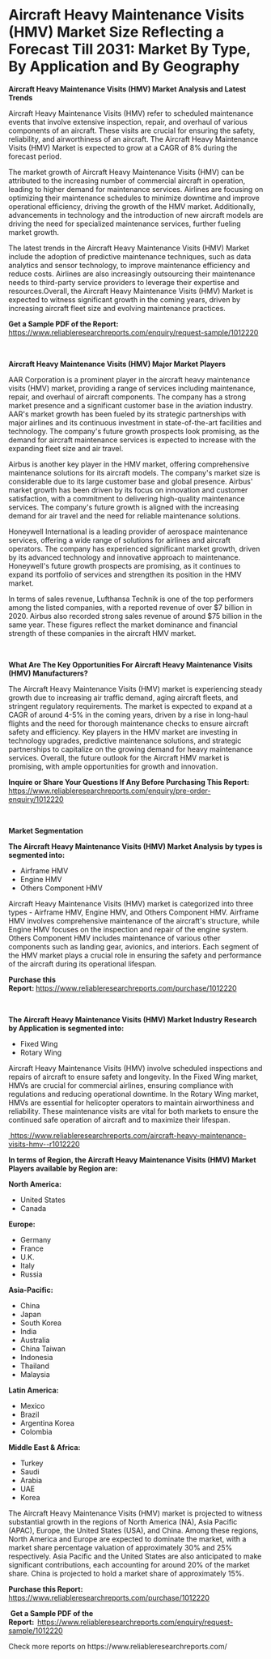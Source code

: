 <p><h1>Aircraft Heavy Maintenance Visits (HMV) Market Size Reflecting a Forecast Till 2031: Market By Type, By Application and By Geography</h1></p><p><strong>Aircraft Heavy Maintenance Visits (HMV) Market Analysis and Latest Trends</strong></p>
<p><p>Aircraft Heavy Maintenance Visits (HMV) refer to scheduled maintenance events that involve extensive inspection, repair, and overhaul of various components of an aircraft. These visits are crucial for ensuring the safety, reliability, and airworthiness of an aircraft. The Aircraft Heavy Maintenance Visits (HMV) Market is expected to grow at a CAGR of 8% during the forecast period.</p><p>The market growth of Aircraft Heavy Maintenance Visits (HMV) can be attributed to the increasing number of commercial aircraft in operation, leading to higher demand for maintenance services. Airlines are focusing on optimizing their maintenance schedules to minimize downtime and improve operational efficiency, driving the growth of the HMV market. Additionally, advancements in technology and the introduction of new aircraft models are driving the need for specialized maintenance services, further fueling market growth.</p><p>The latest trends in the Aircraft Heavy Maintenance Visits (HMV) Market include the adoption of predictive maintenance techniques, such as data analytics and sensor technology, to improve maintenance efficiency and reduce costs. Airlines are also increasingly outsourcing their maintenance needs to third-party service providers to leverage their expertise and resources.Overall, the Aircraft Heavy Maintenance Visits (HMV) Market is expected to witness significant growth in the coming years, driven by increasing aircraft fleet size and evolving maintenance practices.</p></p>
<p><strong>Get a Sample PDF of the Report:&nbsp;</strong> <a href="https://www.reliableresearchreports.com/enquiry/request-sample/1012220">https://www.reliableresearchreports.com/enquiry/request-sample/1012220</a></p>
<p>&nbsp;</p>
<p><strong>Aircraft Heavy Maintenance Visits (HMV) Major Market Players</strong></p>
<p><p>AAR Corporation is a prominent player in the aircraft heavy maintenance visits (HMV) market, providing a range of services including maintenance, repair, and overhaul of aircraft components. The company has a strong market presence and a significant customer base in the aviation industry. AAR's market growth has been fueled by its strategic partnerships with major airlines and its continuous investment in state-of-the-art facilities and technology. The company's future growth prospects look promising, as the demand for aircraft maintenance services is expected to increase with the expanding fleet size and air travel.</p><p>Airbus is another key player in the HMV market, offering comprehensive maintenance solutions for its aircraft models. The company's market size is considerable due to its large customer base and global presence. Airbus' market growth has been driven by its focus on innovation and customer satisfaction, with a commitment to delivering high-quality maintenance services. The company's future growth is aligned with the increasing demand for air travel and the need for reliable maintenance solutions.</p><p>Honeywell International is a leading provider of aerospace maintenance services, offering a wide range of solutions for airlines and aircraft operators. The company has experienced significant market growth, driven by its advanced technology and innovative approach to maintenance. Honeywell's future growth prospects are promising, as it continues to expand its portfolio of services and strengthen its position in the HMV market.</p><p>In terms of sales revenue, Lufthansa Technik is one of the top performers among the listed companies, with a reported revenue of over $7 billion in 2020. Airbus also recorded strong sales revenue of around $75 billion in the same year. These figures reflect the market dominance and financial strength of these companies in the aircraft HMV market.</p></p>
<p>&nbsp;</p>
<p><strong>What Are The Key Opportunities For Aircraft Heavy Maintenance Visits (HMV) Manufacturers?</strong></p>
<p><p>The Aircraft Heavy Maintenance Visits (HMV) market is experiencing steady growth due to increasing air traffic demand, aging aircraft fleets, and stringent regulatory requirements. The market is expected to expand at a CAGR of around 4-5% in the coming years, driven by a rise in long-haul flights and the need for thorough maintenance checks to ensure aircraft safety and efficiency. Key players in the HMV market are investing in technology upgrades, predictive maintenance solutions, and strategic partnerships to capitalize on the growing demand for heavy maintenance services. Overall, the future outlook for the Aircraft HMV market is promising, with ample opportunities for growth and innovation.</p></p>
<p><strong>Inquire or Share Your Questions If Any Before Purchasing This Report:</strong> <a href="https://www.reliableresearchreports.com/enquiry/pre-order-enquiry/1012220">https://www.reliableresearchreports.com/enquiry/pre-order-enquiry/1012220</a></p>
<p>&nbsp;</p>
<p><strong>Market Segmentation</strong></p>
<p><strong>The Aircraft Heavy Maintenance Visits (HMV) Market Analysis by types is segmented into:</strong></p>
<p><ul><li>Airframe HMV</li><li>Engine HMV</li><li>Others Component HMV</li></ul></p>
<p><p>Aircraft Heavy Maintenance Visits (HMV) market is categorized into three types - Airframe HMV, Engine HMV, and Others Component HMV. Airframe HMV involves comprehensive maintenance of the aircraft's structure, while Engine HMV focuses on the inspection and repair of the engine system. Others Component HMV includes maintenance of various other components such as landing gear, avionics, and interiors. Each segment of the HMV market plays a crucial role in ensuring the safety and performance of the aircraft during its operational lifespan.</p></p>
<p><strong>Purchase this Report:&nbsp;</strong><a href="https://www.reliableresearchreports.com/purchase/1012220">https://www.reliableresearchreports.com/purchase/1012220</a></p>
<p>&nbsp;</p>
<p><strong>The Aircraft Heavy Maintenance Visits (HMV) Market Industry Research by Application is segmented into:</strong></p>
<p><ul><li>Fixed Wing</li><li>Rotary Wing</li></ul></p>
<p><p>Aircraft Heavy Maintenance Visits (HMV) involve scheduled inspections and repairs of aircraft to ensure safety and longevity. In the Fixed Wing market, HMVs are crucial for commercial airlines, ensuring compliance with regulations and reducing operational downtime. In the Rotary Wing market, HMVs are essential for helicopter operators to maintain airworthiness and reliability. These maintenance visits are vital for both markets to ensure the continued safe operation of aircraft and to maximize their lifespan.</p></p>
<p><a href="https://www.reliableresearchreports.com/aircraft-heavy-maintenance-visits-hmv--r1012220">&nbsp;https://www.reliableresearchreports.com/aircraft-heavy-maintenance-visits-hmv--r1012220</a></p>
<p><strong>In terms of Region, the Aircraft Heavy Maintenance Visits (HMV) Market Players available by Region are:</strong></p>
<p>
    <p> <strong> North America: </strong>
        <ul>
            <li>United States</li>
            <li>Canada</li>
        </ul>
        </p> 
    <p> <strong> Europe: </strong>
        <ul>
            <li>Germany</li>
            <li>France</li>
            <li>U.K.</li>
            <li>Italy</li>
            <li>Russia</li>
        </ul>
        </p> 
    <p> <strong> Asia-Pacific: </strong>
        <ul>
            <li>China</li>
            <li>Japan</li>
            <li>South Korea</li>
            <li>India</li>
            <li>Australia</li>
            <li>China Taiwan</li>
            <li>Indonesia</li>
            <li>Thailand</li>
            <li>Malaysia</li>
        </ul>
        </p> 
    <p> <strong> Latin America: </strong>
        <ul>
            <li>Mexico</li>
            <li>Brazil</li>
            <li>Argentina Korea</li>
            <li>Colombia</li>
        </ul>
        </p> 
    <p> <strong> Middle East & Africa: </strong>
        <ul>
            <li>Turkey</li>
            <li>Saudi</li>
            <li>Arabia</li>
            <li>UAE</li>
            <li>Korea</li>
        </ul>
    </p>
    </p>
<p><p>The Aircraft Heavy Maintenance Visits (HMV) market is projected to witness substantial growth in the regions of North America (NA), Asia Pacific (APAC), Europe, the United States (USA), and China. Among these regions, North America and Europe are expected to dominate the market, with a market share percentage valuation of approximately 30% and 25% respectively. Asia Pacific and the United States are also anticipated to make significant contributions, each accounting for around 20% of the market share. China is projected to hold a market share of approximately 15%.</p></p>
<p><strong>Purchase this Report: </strong><a href="https://www.reliableresearchreports.com/purchase/1012220">https://www.reliableresearchreports.com/purchase/1012220</a></p>
<p>&nbsp;<strong>Get a Sample PDF of the Report:&nbsp;&nbsp;</strong><a href="https://www.reliableresearchreports.com/enquiry/request-sample/1012220">https://www.reliableresearchreports.com/enquiry/request-sample/1012220</a></p>
<p><strong></strong></p>
<p>Check more reports on https://www.reliableresearchreports.com/</p>